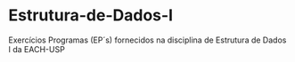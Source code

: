 # Estrutura-de-Dados-I
 Exercícios Programas (EP´s) fornecidos na disciplina de Estrutura de Dados I da EACH-USP
